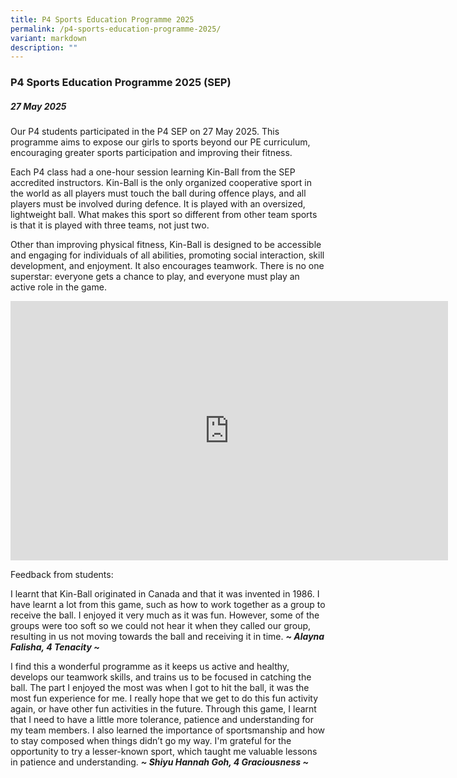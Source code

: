 ```yaml
---
title: P4 Sports Education Programme 2025
permalink: /p4-sports-education-programme-2025/
variant: markdown
description: ""
---
```

### **P4 Sports Education Programme 2025 (SEP)**

##### 27 May 2025

Our P4 students participated in the P4 SEP on 27 May 2025. This programme aims to expose our girls to sports beyond our PE curriculum, encouraging greater sports participation and improving their fitness.

Each P4 class had a one-hour session learning Kin-Ball from the SEP accredited instructors.  Kin-Ball is the only organized cooperative sport in the world as all players must touch the ball during offence plays, and all players must be involved during defence. It is played with an oversized, lightweight ball. What makes this sport so different from other team sports is that it is played with three teams, not just two.

Other than improving physical fitness, Kin-Ball is designed to be accessible and engaging for individuals of all abilities, promoting social interaction, skill development, and enjoyment. It also encourages teamwork. There is no one superstar: everyone gets a chance to play, and everyone must play an active role in the game.

<center><iframe allowfullscreen="" allow="accelerometer; autoplay; clipboard-write; encrypted-media; gyroscope; picture-in-picture; web-share" frameborder="0" title="YouTube video player" src="https://www.youtube.com/embed/AY1waZj20rI?si=OimzOkHE4X8wcq89" height="415" width="700"></iframe></center>

Feedback from students:

I learnt that Kin-Ball originated in Canada and that it was invented in 1986. I have learnt a lot from this game, such as how to work together as a group to receive the ball. I enjoyed it very much as it was fun. However, some of the groups were too soft so we could not hear it when they called our group, resulting in us not moving towards the ball and receiving it in time.
***~ Alayna Falisha, 4 Tenacity ~***

I find this a wonderful programme as it keeps us active and healthy, develops our teamwork skills, and trains us to be focused in catching the ball. The part I enjoyed the most was when I got to hit the ball, it was the most fun experience for me. I really hope that we get to do this fun activity again, or have other fun activities in the future.
Through this game, I learnt that I need to have a little more tolerance, patience and understanding for my team members. I also learned the importance of sportsmanship and how to stay composed when things didn’t go my way. I'm grateful for the opportunity to try a lesser-known sport, which taught me valuable lessons in patience and understanding.
***~ Shiyu Hannah Goh, 4 Graciousness ~***

